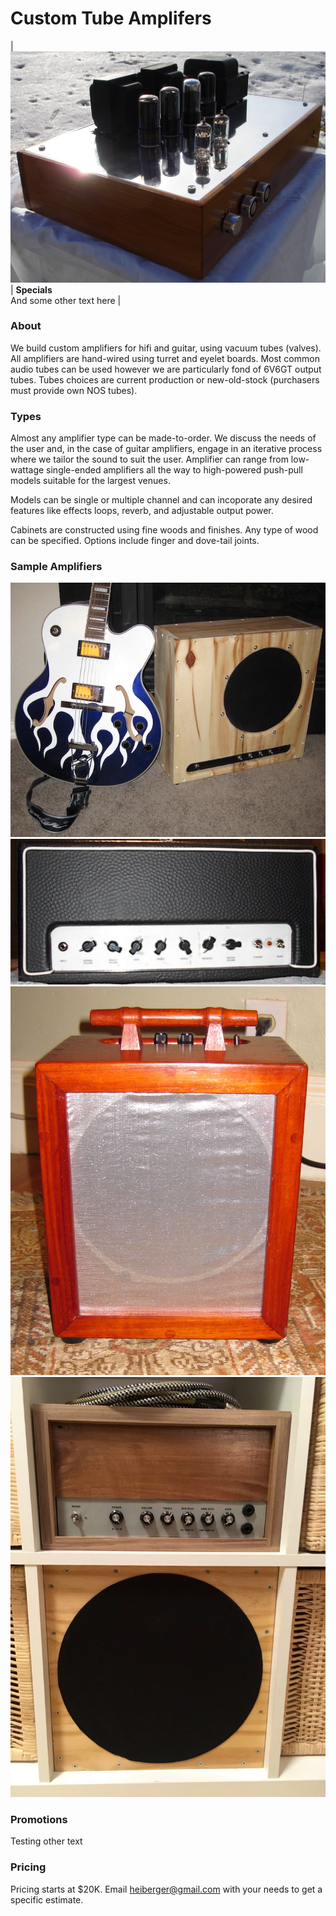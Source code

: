 # Custom Tube Amplifers

| <img src="/images/hifi.jpg" alt="Image of HiFi Amplifier"> | <b>Specials</b><br>And some other text here<span> |

### About

We build custom amplifiers for hifi and guitar, using vacuum tubes (valves). All amplifiers are hand-wired using turret and eyelet boards. Most common audio tubes can be used however we are particularly fond of 6V6GT output tubes. Tubes choices are current production or new-old-stock (purchasers must provide own NOS tubes).

### Types

Almost any amplifier type can be made-to-order. We discuss the needs of the user and, in the case of guitar amplifiers, engage in an iterative process where we tailor the sound to suit the user. Amplifier can range from low-wattage single-ended amplifiers all the way to high-powered push-pull models suitable for the largest venues.

Models can be single or multiple channel and can incoporate any desired features like effects loops, reverb, and adjustable output power.

Cabinets are constructed using fine woods and finishes. Any type of wood can be specified. Options include finger and dove-tail joints.

### Sample Amplifiers

<img src="/images/four_day.jpg" alt="Four-Day Guitar Amplifier" width="600">

<img src="/images/hiwatt.jpg" alt="Image of Hiwatt-Type Amplifier" width="600">

<img src="/images/red_combo.jpg" alt="Image of Red Combo Amplifier" width="600">

<img src="/images/expedit.jpg" alt="Image of Expedit Amplifier" width="600">

### Promotions

Testing other text

### Pricing

Pricing starts at $20K. Email heiberger@gmail.com with your needs to get a specific estimate.
